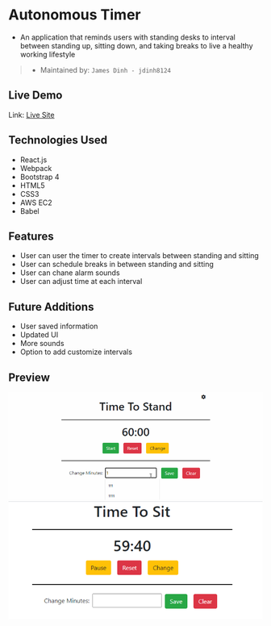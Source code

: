 # Autonomous Timer
- An application that reminds users with standing desks to interval between standing up, sitting down, and taking breaks to live a healthy working lifestyle

> - Maintained by: `James Dinh - jdinh8124`



## Live Demo
Link: [Live Site](https://autonomous-timer-app.jamestdinh.com/)

## Technologies Used
- React.js
- Webpack
- Bootstrap 4
- HTML5
- CSS3
- AWS EC2
- Babel

## Features
- User can user the timer to create intervals between standing and sitting
- User can schedule breaks in between standing and sitting
- User can chane alarm sounds
- User can adjust time at each interval

## Future Additions
- User saved information
- Updated UI
- More sounds
- Option to add customize intervals

## Preview
![Gif of App](server/public/images/timer-demo.gif)
![Screenshot of App](server/public/images/appSS.PNG)
